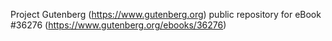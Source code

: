 Project Gutenberg (https://www.gutenberg.org) public repository
for eBook #36276 (https://www.gutenberg.org/ebooks/36276)
